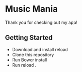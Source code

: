 # Music Mania

Thank you for checking out my app!

## Getting Started

* Download and install reload
* Clone this repository
* Run Bower install
* Run reload .
